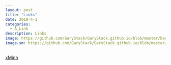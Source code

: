 ```yaml
---
layout: post
title: "Links"
date: 2018-4-1
categories:
  - A_Link
description: Links
image: https://github.com/GaryStack/GaryStack.github.io/blob/master/background/Other/%E9%9D%9E%E5%8A%A8%E6%BC%AB/08.jpg?raw=true
image-sm: https://github.com/GaryStack/GaryStack.github.io/blob/master/background/Other/%E9%9D%9E%E5%8A%A8%E6%BC%AB/08.jpg?raw=true
---
```


[xMinh](https://xminh.github.io)
